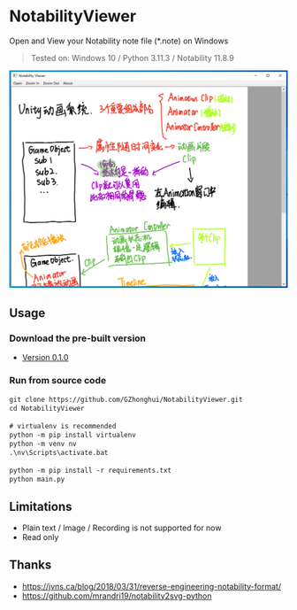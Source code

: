 # NotabilityViewer
Open and View your Notability note file (*.note) on Windows

> Tested on: Windows 10 / Python 3.11.3 / Notability 11.8.9

![NotabilityViewer](Screenshot.png)

## Usage
### Download the pre-built version

- [Version 0.1.0](https://github.com/GZhonghui/NotabilityViewer)

### Run from source code
```
git clone https://github.com/GZhonghui/NotabilityViewer.git
cd NotabilityViewer

# virtualenv is recommended
python -m pip install virtualenv
python -m venv nv
.\nv\Scripts\activate.bat

python -m pip install -r requirements.txt
python main.py
```

## Limitations
- Plain text / Image / Recording is not supported for now
- Read only

## Thanks

- https://jvns.ca/blog/2018/03/31/reverse-engineering-notability-format/
- https://github.com/mrandri19/notability2svg-python
